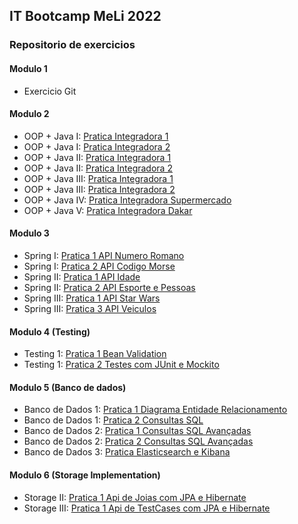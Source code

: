 ## IT Bootcamp MeLi 2022

### Repositorio de exercicios

#### Modulo 1
- Exercicio Git

#### Modulo 2
- OOP + Java I:     [Pratica Integradora 1](modulo-2/java-1-pratica-integradora-1)
- OOP + Java I:     [Pratica Integradora 2](modulo-2/java-1-pratica-integradora-2)
- OOP + Java II:    [Pratica Integradora 1](modulo-2/java-2-pratica-integradora-1)
- OOP + Java II:    [Pratica Integradora 2](modulo-2/java-2-pratica-integradora-2)
- OOP + Java III:   [Pratica Integradora 1](modulo-2/java-3-pratica-integradora-1)
- OOP + Java III:   [Pratica Integradora 2](modulo-2/java-3-pratica-integradora-2)
- OOP + Java IV:    [Pratica Integradora Supermercado](modulo-2/java-4-pratica-integradora)
- OOP + Java V:     [Pratica Integradora Dakar](modulo-2/java-5-pratica-integradora-dakar)


#### Modulo 3
- Spring I: [Pratica 1 API Numero Romano](modulo-3/spring-1-pratica-1)
- Spring I: [Pratica 2 API Codigo Morse](modulo-3/spring-1-pratica-2)
- Spring II: [Pratica 1 API Idade](modulo-3/spring-2-pratica-1)
- Spring II: [Pratica 2 API Esporte e Pessoas](modulo-3/spring-2-pratica-2)
- Spring III: [Pratica 1 API Star Wars](modulo-3/spring-3-pratica-1)
- Spring III: [Pratica 3 API Veiculos](modulo-3/spring-3-pratica-3)

#### Modulo 4 (Testing)
- Testing 1: [Pratica 1 Bean Validation](modulo-4/testing-1-pratica-1)
- Testing 1: [Pratica 2 Testes com JUnit e Mockito](modulo-4/testing-1-pratica-2)


#### Modulo 5 (Banco de dados)
- Banco de Dados 1: [Pratica 1 Diagrama Entidade Relacionamento](modulo-5/banco-1-pratica-1)
- Banco de Dados 1: [Pratica 2 Consultas SQL](modulo-5/banco-1-pratica-2)
- Banco de Dados 2: [Pratica 1 Consultas SQL Avançadas](modulo-5/banco-2-pratica-1)
- Banco de Dados 2: [Pratica 2 Consultas SQL Avançadas](modulo-5/banco-2-pratica-2)
- Banco de Dados 3: [Pratica Elasticsearch e Kibana](modulo-5/banco-3-pratica-elasticsearch)

#### Modulo 6 (Storage Implementation)
- Storage II: [Pratica 1 Api de Joias com JPA e Hibernate](modulo-6/storage-2-pratica-1)
- Storage III: [Pratica 1 Api de TestCases com JPA e Hibernate](modulo-6/storage-3-pratica-1)